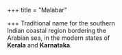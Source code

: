 +++
title = "Malabar"

+++
Traditional name for the southern  
Indian coastal region bordering the  
Arabian sea, in the modern states of  
**Kerala** and **Karnataka**.